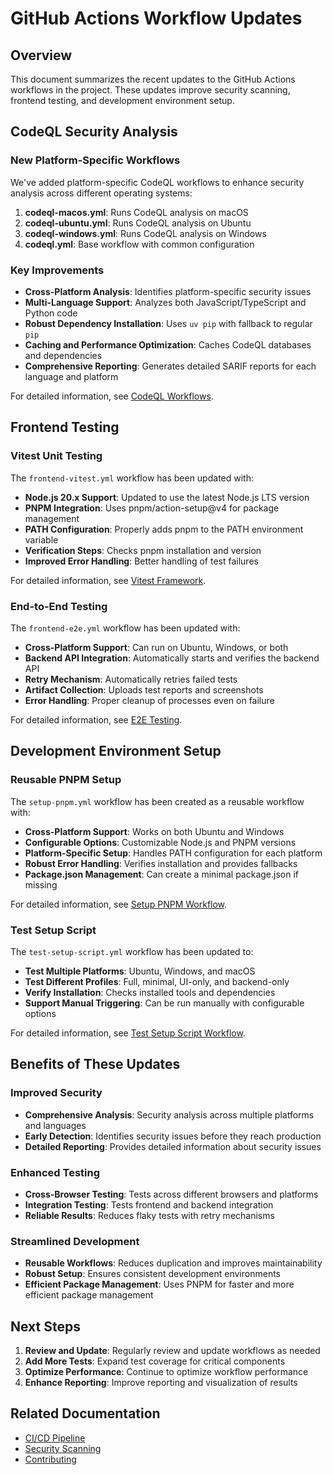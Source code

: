 # GitHub Actions Workflow Updates

## Overview

This document summarizes the recent updates to the GitHub Actions workflows in the project. These updates improve security scanning, frontend testing, and development environment setup.

## CodeQL Security Analysis

### New Platform-Specific Workflows

We've added platform-specific CodeQL workflows to enhance security analysis across different operating systems:

1. **codeql-macos.yml**: Runs CodeQL analysis on macOS
2. **codeql-ubuntu.yml**: Runs CodeQL analysis on Ubuntu
3. **codeql-windows.yml**: Runs CodeQL analysis on Windows
4. **codeql.yml**: Base workflow with common configuration

### Key Improvements

- **Cross-Platform Analysis**: Identifies platform-specific security issues
- **Multi-Language Support**: Analyzes both JavaScript/TypeScript and Python code
- **Robust Dependency Installation**: Uses `uv pip` with fallback to regular `pip`
- **Caching and Performance Optimization**: Caches CodeQL databases and dependencies
- **Comprehensive Reporting**: Generates detailed SARIF reports for each language and platform

For detailed information, see [CodeQL Workflows](security/codeql_workflows.md).

## Frontend Testing

### Vitest Unit Testing

The `frontend-vitest.yml` workflow has been updated with:

- **Node.js 20.x Support**: Updated to use the latest Node.js LTS version
- **PNPM Integration**: Uses pnpm/action-setup@v4 for package management
- **PATH Configuration**: Properly adds pnpm to the PATH environment variable
- **Verification Steps**: Checks pnpm installation and version
- **Improved Error Handling**: Better handling of test failures

For detailed information, see [Vitest Framework](frontend/vitest-framework.md).

### End-to-End Testing

The `frontend-e2e.yml` workflow has been updated with:

- **Cross-Platform Support**: Can run on Ubuntu, Windows, or both
- **Backend API Integration**: Automatically starts and verifies the backend API
- **Retry Mechanism**: Automatically retries failed tests
- **Artifact Collection**: Uploads test reports and screenshots
- **Error Handling**: Proper cleanup of processes even on failure

For detailed information, see [E2E Testing](frontend/e2e-testing.md).

## Development Environment Setup

### Reusable PNPM Setup

The `setup-pnpm.yml` workflow has been created as a reusable workflow with:

- **Cross-Platform Support**: Works on both Ubuntu and Windows
- **Configurable Options**: Customizable Node.js and PNPM versions
- **Platform-Specific Setup**: Handles PATH configuration for each platform
- **Robust Error Handling**: Verifies installation and provides fallbacks
- **Package.json Management**: Can create a minimal package.json if missing

For detailed information, see [Setup PNPM Workflow](ci_cd/setup-pnpm.md).

### Test Setup Script

The `test-setup-script.yml` workflow has been updated to:

- **Test Multiple Platforms**: Ubuntu, Windows, and macOS
- **Test Different Profiles**: Full, minimal, UI-only, and backend-only
- **Verify Installation**: Checks installed tools and dependencies
- **Support Manual Triggering**: Can be run manually with configurable options

For detailed information, see [Test Setup Script Workflow](ci_cd/test-setup-script.md).

## Benefits of These Updates

### Improved Security

- **Comprehensive Analysis**: Security analysis across multiple platforms and languages
- **Early Detection**: Identifies security issues before they reach production
- **Detailed Reporting**: Provides detailed information about security issues

### Enhanced Testing

- **Cross-Browser Testing**: Tests across different browsers and platforms
- **Integration Testing**: Tests frontend and backend integration
- **Reliable Results**: Reduces flaky tests with retry mechanisms

### Streamlined Development

- **Reusable Workflows**: Reduces duplication and improves maintainability
- **Robust Setup**: Ensures consistent development environments
- **Efficient Package Management**: Uses PNPM for faster and more efficient package management

## Next Steps

1. **Review and Update**: Regularly review and update workflows as needed
2. **Add More Tests**: Expand test coverage for critical components
3. **Optimize Performance**: Continue to optimize workflow performance
4. **Enhance Reporting**: Improve reporting and visualization of results

## Related Documentation

- [CI/CD Pipeline](ci_cd_pipeline.md)
- [Security Scanning](security_scanning.md)
- [Contributing](contributing.md)
